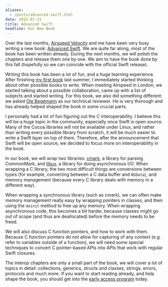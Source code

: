 ```yaml
---
aliases:
  - /posts/advanced-swift.html
date: 2015-07-21
title: Advanced Swift
headline: Our New Book
---
```



Over the last months, [Airspeed Velocity](http://airspeedvelocity.net) and me have been very busy writing a new book: [Advanced Swift](http://www.objc.io/books/advanced-swift/). We are quite far along, most of the book has been written already. During the next months, we will polish the chapters and release them one by one. We aim to have the book done by this fall (hopefully so we can coincide with the official Swift release).

Writing this book has been a lot of fun, and a huge learning experience. After finishing [my first book](http://www.objc.io/books/fpinswift/) last summer, I immediately started thinking about other possible books to write. When meeting Airspeed in London, we started talking about a possible collaboration, came up with a list of subjects and started writing. For this book, we also did something different: we asked [Ole Begemann](http://oleb.net) as our technical reviewer. He is very thorough and has already helped shaped the book in some crucial parts.

I personally had a lot of fun figuring out the C interoperability. I believe this will be a huge topic in the community, especially once Swift is open source. Many of the Cocoa libraries will not be available under Linux, and rather than writing every possible library from scratch, it will be much easier to write a Swift layer on top of them. Therefore, after the announcement that Swift will be open source, we decided to focus more on interoperability in the book.

In our book, we will wrap two libraries: [cmark](https://github.com/jgm/cmark), a library for parsing CommonMark, and [libuv](https://github.com/libuv/libuv), a library for doing asynchronous I/O. When wrapping a C library, the two most difficult things are conversions between types (for example, converting between a C data buffer and `NSData`), and memory management (because every C library deals with memory in a different way).

When wrapping a synchronous library (such as cmark), we can often make memory management really easy by wrapping pointers in classes, and then using the `deinit` method to free up any memory. When wrapping asynchronous code, this becomes a bit harder, because classes might go out of scope (and thus are deallocated) before the memory needs to be freed. 

We will also discuss C function pointers, and how to work with them. Because C function pointers do not allow for capturing of any context (e.g. refer to variables outside of a function), we will need some special techniques to convert C pointer-based APIs into APIs that work with regular Swift closures.

The interop chapters are only a small part of the book, we will cover a lot of topics in detail: collections, generics, structs and classes, strings, errors, protocols and much more. If you want to start reading already, and help shape the book, you should get into the [early access program](http://www.objc.io/books/advanced-swift/) today.

